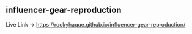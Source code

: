 ## influencer-gear-reproduction

Live Link -> https://rockyhaque.github.io/influencer-gear-reproduction/